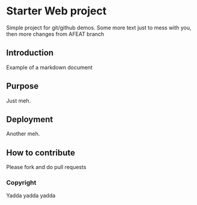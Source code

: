 # Starter Web project

Simple project for git/github demos.
Some more text just to mess with you, then more changes from AFEAT branch

## Introduction

Example of a markdown document

## Purpose

Just meh.

## Deployment

Another meh.

## How to contribute

Please fork and do pull requests

### Copyright

Yadda yadda yadda